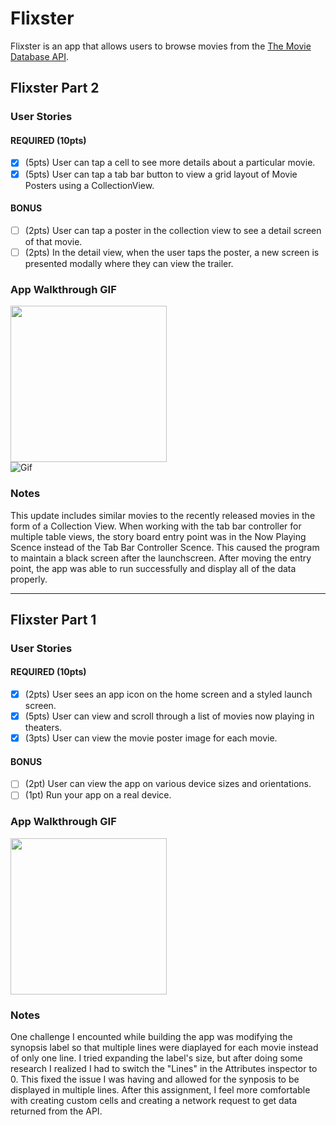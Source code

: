 # Flixster

Flixster is an app that allows users to browse movies from the [The Movie Database API](http://docs.themoviedb.apiary.io/#).

## Flixster Part 2

### User Stories

#### REQUIRED (10pts)
- [x] (5pts) User can tap a cell to see more details about a particular movie.
- [x] (5pts) User can tap a tab bar button to view a grid layout of Movie Posters using a CollectionView.

#### BONUS
- [ ] (2pts) User can tap a poster in the collection view to see a detail screen of that movie.
- [ ] (2pts) In the detail view, when the user taps the poster, a new screen is presented modally where they can view the trailer.

### App Walkthrough GIF

<img src="https://media.giphy.com/media/qWbETMX0Ph2GNMxeL0/giphy.gif" width=250><br>
![Gif](https://media.giphy.com/media/qWbETMX0Ph2GNMxeL0/giphy.gif)

### Notes
This update includes similar movies to the recently released movies in the form of a Collection View. When working with the tab bar controller for multiple table views, the story board entry point was in the Now Playing Scence instead of the Tab Bar Controller Scence. This caused the program to maintain a black screen after the launchscreen. After moving the entry point, the app was able to run successfully and display all of the data properly.

---

## Flixster Part 1

### User Stories

#### REQUIRED (10pts)
- [x] (2pts) User sees an app icon on the home screen and a styled launch screen.
- [x] (5pts) User can view and scroll through a list of movies now playing in theaters.
- [x] (3pts) User can view the movie poster image for each movie.

#### BONUS
- [ ] (2pt) User can view the app on various device sizes and orientations.
- [ ] (1pt) Run your app on a real device.

### App Walkthrough GIF

<img src="https://media.giphy.com/media/uplrl6fqG8LjTZzZKh/giphy.gif" width=250><br>

### Notes
One challenge I encounted while building the app was modifying the synopsis label so that multiple lines were diaplayed for each movie instead of only one line. I tried expanding the label's size, but after doing some research I realized I had to switch the "Lines" in the Attributes inspector to 0. This fixed the issue I was having and allowed for the synposis to be displayed in multiple lines. After this assignment, I feel more comfortable with creating custom cells and creating a network request to get data returned from the API. 
